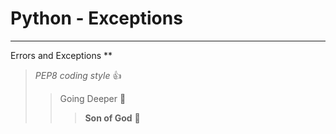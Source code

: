 # Python - Exceptions
***
Errors and Exceptions
**
> _PEP8 coding style_ :+1:
>> Going Deeper :muscle:
>>> __Son of God__ :clap:
